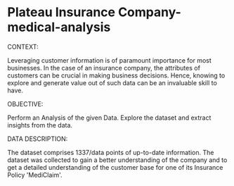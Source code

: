 # Plateau Insurance Company-medical-analysis
CONTEXT:


Leveraging customer information is of paramount importance for most businesses. In the case of an insurance company, the attributes of customers can be crucial in making business decisions. Hence, knowing to explore and generate value out of such data can be an invaluable skill to have.

OBJECTIVE:

Perform an  Analysis of the given Data. Explore the dataset and extract insights from the data.

DATA DESCRIPTION:

The dataset comprises 1337/data points of up-to-date information. The dataset was collected to gain a better understanding of the company and to get a detailed understanding of the customer base for one of its Insurance Policy 'MediClaim'.
